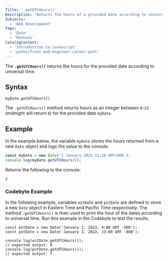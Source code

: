 ```yaml
---
Title: '.getUTCHours()'
Description: 'Returns the hours of a provided date according to universal time.'
Subjects:
  - 'Web Development'
Tags:
  - 'Date'
  - 'Methods'
CatalogContent:
  - 'introduction-to-javascript'
  - 'paths/front-end-engineer-career-path'
---
```


The **`.getUTCHours()`** returns the hours for the provided date according to universal time.

## Syntax

```pseudo
myDate.getUTCHours()
```

The `.getUTCHours()` method returns hours as an integer between `0`-`23` (midnight will return `0`) for the provided date `myDate`.

## Example

In the example below, the variable `myDate` stores the hours returned from a new `Date` object and logs the value to the console.

```js
const myDate = new Date('1 January 2023 11:20 GMT+900');
console.log(myDate.getUTCHours());
```

Returns the following to the console:

```shell
2
```

### Codebyte Example
In the following example, variables `estDate` and `pstDate` are defined to store a new `Date` object in Eastern Time and Pacific Time respectively. The method `.getUTCHours()` is then used to print the hour of the dates according to universal time. Run this example in the Codebyte to test the results. 
```codebyte/javascript
const estDate = new Date('January 2, 2023, 4:00 GMT -500');
const pstDate = new Date('January 2, 2023, 23:00 GMT -800');

console.log(estDate.getUTCHours());
// expected output: 9
console.log(pstDate.getUTCHours());
// expected output: 7
```